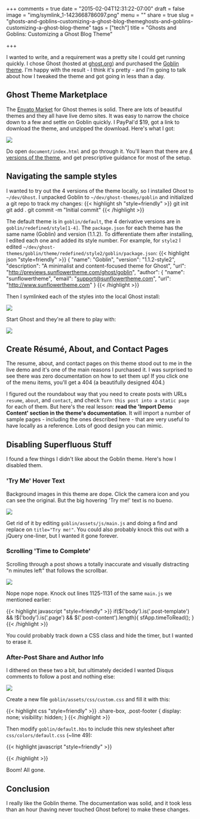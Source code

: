 +++
comments = true
date = "2015-02-04T12:31:22-07:00"
draft = false
image = "img/symlink_1-1423668786097.png"
menu = ""
share = true
slug = "ghosts-and-goblins-customizing-a-ghost-blog-themeghosts-and-goblins-customizing-a-ghost-blog-theme"
tags = ["tech"]
title = "Ghosts and Goblins: Customizing a Ghost Blog Theme"

+++

I wanted to write, and a requirement was a pretty site I could get running quickly. I chose Ghost (hosted at [ghost.org](http://ghost.org)) and purchased the [Goblin theme](http://themeforest.net/item/goblin-minimalist-contentfocused-theme/8576493). I'm happy with the result - I think it's pretty - and I'm going to talk about how I tweaked the theme and got going in less than a day.

## Ghost Theme Marketplace

The [Envato Market](http://themeforest.net/category/blogging/ghost-themes) for Ghost themes is solid. There are lots of beautiful themes and they all have live demo sites. It was easy to narrow the choice down to a few and settle on Goblin quickly. I PayPal'd $19, got a link to download the theme, and unzipped the download. Here's what I got:

![](/img/unzip-1423668770154.png)

Do open `document/index.html` and go through it. You'll learn that there are [4 versions of the theme](http://themeforest.net/item/goblin-minimalist-contentfocused-theme/full_screen_preview/8576493), and get prescriptive guidance for most of the setup. 

## Navigating the sample styles
I wanted to try out the 4 versions of the theme locally, so I installed Ghost to `~/dev/Ghost`. I unpacked Goblin to `~/dev/ghost-themes/goblin` and initialized a git repo to track my changes:
{{< highlight sh "style=friendly" >}}
git init
git add .
git commit -m "Initial commit"
{{< /highlight >}}

The default theme is in `goblin/default`, the 4 derivative versions are in `goblin/redefined/style[1-4]`. The `package.json` for each theme has the same name (Goblin) and version (1.1.2). To differentiate them after installing, I edited each one and added its style number. For example, for `style2` I edited `~/dev/ghost-themes/goblin/theme/redefined/style2/goblin/package.json`:
{{< highlight json "style=friendly" >}}
{
"name": "Goblin",
"version": "1.1.2-style2",
"description": "A minimalist and content-focused theme for Ghost",
"url": "http://previews.sunflowertheme.com/ghost/goblin",
"author": {
  "name": "sunflowertheme",
  "email": "support@sunflowertheme.com",
  "url": "http://www.sunflowertheme.com"
}
{{< /highlight >}}

Then I symlinked each of the styles into the local Ghost install:

![](/img/symlink_1-1423668786097.png)

Start Ghost and they're all there to play with:

![](/img/themes-1423668794456.png)

## Create Résumé, About, and Contact Pages
The resume, about, and contact pages on this theme stood out to me in the live demo and it's one of the main reasons I purchased it. I was surprised to see there was zero documentation on how to set them up! If you click one of the menu items, you'll get a 404 (a beautifully designed 404.)

I figured out the roundabout way that you need to create posts with URLs `resume`, `about`, and `contact`, and check `Turn this post into a static page` for each of them. But here's the real lesson: **read the 'Import Demo Content' section in the theme's documentation**. It will import a number of sample pages - including the ones described here - that are very useful to have locally as a reference. Lots of good design you can mimic.


## Disabling Superfluous Stuff
I found a few things I didn't like about the Goblin theme. Here's how I disabled them.

### 'Try Me' Hover Text
Background images in this theme are dope. Click the camera icon and you can see the original. But the big hovering 'Try me!' text is no bueno. 

![](/img/tryme-1423668802575.png)

Get rid of it by editing `goblin/assets/js/main.js` and doing a find and replace on `title="Try me!"`. You could also probably knock this out with a jQuery one-liner, but I wanted it gone forever.

### Scrolling 'Time to Complete'
Scrolling through a post shows a totally inaccurate and visually distracting "n minutes left" that follows the scrollbar.

![](/img/time-1423668809973.png)

Nope nope nope. Knock out lines 1125-1131 of the same `main.js` we mentioned earlier:

{{< highlight javascript "style=friendly" >}}
if($('body').is('.post-template') && !$('body').is('.page') && $('.post-content').length){
  sfApp.timeToRead();
}
{{< /highlight >}}

You could probably track down a CSS class and hide the timer, but I wanted to erase it.

### After-Post Share and Author Info
I dithered on these two a bit, but ultimately decided I wanted Disqus comments to follow a post and nothing else:

![](/img//postpost-1423668817125.png)

Create a new file `goblin/assets/css/custom.css` and fill it with this:

{{< highlight css "style=friendly" >}}
.share-box, .post-footer {
  display: none;
  visibility: hidden;
}
{{< /highlight >}}

Then modify `goblin/default.hbs` to include this new stylesheet after `css/colors/default.css` (~line 49):

{{< highlight javascript "style=friendly" >}}
<link rel="stylesheet" type="text/css" href="{{asset "css/custom.css"}}" />
{{< /highlight >}}

Boom! All gone.

## Conclusion
I really like the Goblin theme. The documentation was solid, and it took less than an hour (having never touched Ghost before) to make these changes. 

